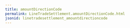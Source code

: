 ```yaml
---
title: amountDirectionCode
permalink: LineTradeSettlement.amountDirectionCode.html
jsonid: linetradesettlement_amountdirectioncode
---
```

